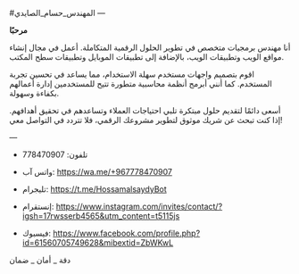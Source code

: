 #المهندس_حسام_الصايدي
—

**مرحبًا**

أنا مهندس برمجيات متخصص في تطوير الحلول الرقمية المتكاملة. أعمل في مجال إنشاء مواقع الويب وتطبيقات الويب، بالإضافة إلى تطبيقات الموبايل وتطبيقات سطح المكتب. 

اقوم بتصميم واجهات مستخدم سهلة الاستخدام، مما يساعد في تحسين تجربة المستخدم. كما أنني أبرمج أنظمة محاسبية متطورة تتيح للمستخدمين إدارة أعمالهم بكفاءة وسهولة.

أسعى دائمًا لتقديم حلول مبتكرة تلبي احتياجات العملاء وتساعدهم في تحقيق أهدافهم. إذا كنت تبحث عن شريك موثوق لتطوير مشروعك الرقمي، فلا تتردد في التواصل معي!

—
- تلفون:
        778470907

- واتس آب:  https://wa.me/+967778470907

- تليجرام:
https://t.me/HossamalsaydyBot

- إنستقرام:  https://www.instagram.com/invites/contact/?igsh=17rwsserb4565&utm_content=t5115js‎‏

- فيسبوك: 
https://www.facebook.com/profile.php?id=61560705749628&mibextid=ZbWKwL

دقة  _ أمان _ ضمان
